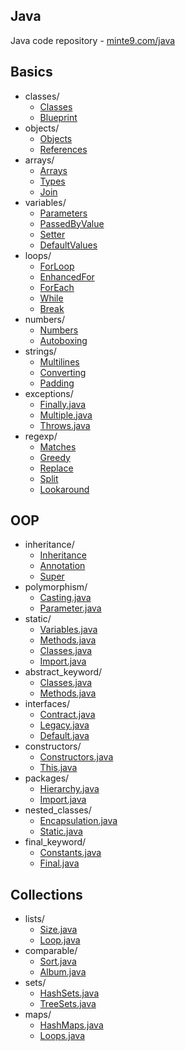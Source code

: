 ## Java 

Java code repository - [minte9.com/java](https://www.minte9.com/java)

## Basics
  * classes/
    * [Classes](https://github.com/minte9/java-pages/tree/main/src/main/java/com/minte9/basics/classes/Classes.java)
    * [Blueprint](https://github.com/minte9/java-pages/tree/main/src/main/java/com/minte9/basics/classes/Blueprint.java)
  * objects/
    * [Objects](https://github.com/minte9/java-pages/tree/main/src/main/java/com/minte9/basics/objects/Objects.java)
    * [References](https://github.com/minte9/java-pages/tree/main/src/main/java/com/minte9/basics/objects/References.java)
  * arrays/
    * [Arrays](https://github.com/minte9/java-pages/tree/main/src/main/java/com/minte9/basics/arrays/Arrays.java)
    * [Types](https://github.com/minte9/java-pages/tree/main/src/main/java/com/minte9/basics/arrays/Types.java)
    * [Join](https://github.com/minte9/java-pages/tree/main/src/main/java/com/minte9/basics/arrays/Join.java)
  * variables/
    * [Parameters](https://github.com/minte9/java-pages/tree/main/src/main/java/com/minte9/basics/variables/Parameters.java)
    * [PassedByValue](https://github.com/minte9/java-pages/tree/main/src/main/java/com/minte9/basics/variables/PassedByValue.java)
    * [Setter](https://github.com/minte9/java-pages/tree/main/src/main/java/com/minte9/basics/variables/Setter.java)
    * [DefaultValues](https://github.com/minte9/java-pages/tree/main/src/main/java/com/minte9/basics/variables/DefaultValues.java)
  * loops/
    * [ForLoop](https://github.com/minte9/java-pages/tree/main/src/main/java/com/minte9/basics/loops/ForLoop.java)
    * [EnhancedFor](https://github.com/minte9/java-pages/tree/main/src/main/java/com/minte9/basics/loops/EnhancedFor.java)
    * [ForEach](https://github.com/minte9/java-pages/tree/main/src/main/java/com/minte9/basics/loops/ForEach.java)
    * [While](https://github.com/minte9/java-pages/tree/main/src/main/java/com/minte9/basics/loops/While.java)
    * [Break](https://github.com/minte9/java-pages/tree/main/src/main/java/com/minte9/basics/loops/Break.java)
  * numbers/
    * [Numbers](https://github.com/minte9/java-pages/tree/main/src/main/java/com/minte9/basics/numbers/Numbers.java)
    * [Autoboxing](https://github.com/minte9/java-pages/tree/main/src/main/java/com/minte9/basics/numbers/Autoboxing.java) 
  * strings/
    * [Multilines](https://github.com/minte9/java-pages/tree/main/src/main/java/com/minte9/basics/strings/Multilines.java)
    * [Converting](https://github.com/minte9/java-pages/tree/main/src/main/java/com/minte9/basics/strings/Converting.java)
    * [Padding](https://github.com/minte9/java-pages/tree/main/src/main/java/com/minte9/basics/strings/Padding.java)
  * exceptions/
    * [Finally.java](https://github.com/minte9/java-pages/tree/main/src/main/java/com/minte9/basics/exceptions/Finally.java)
    * [Multiple.java](https://github.com/minte9/java-pages/tree/main/src/main/java/com/minte9/basics/exceptions/Multiple.java)
    * [Throws.java](https://github.com/minte9/java-pages/tree/main/src/main/java/com/minte9/basics/exceptions/Throws.java)
  * regexp/
    * [Matches](https://github.com/minte9/java-pages/tree/main/src/main/java/com/minte9/basics/regexp/Matches.java)
    * [Greedy](https://github.com/minte9/java-pages/tree/main/src/main/java/com/minte9/basics/regexp/Greedy.java)
    * [Replace](https://github.com/minte9/java-pages/tree/main/src/main/java/com/minte9/basics/regexp/Replace.java)
    * [Split](https://github.com/minte9/java-pages/tree/main/src/main/java/com/minte9/basics/regexp/Split.java)
    * [Lookaround](https://github.com/minte9/java-pages/tree/main/src/main/java/com/minte9/basics/regexp/Lookaround.java)

## OOP
  * inheritance/
    * [Inheritance](https://github.com/minte9/java-pages/tree/main/src/main/java/com/minte9/oop/inheritance/Inheritance.java)
    * [Annotation](https://github.com/minte9/java-pages/tree/main/src/main/java/com/minte9/oop/inheritance/Annotation.java)
    * [Super](https://github.com/minte9/java-pages/tree/main/src/main/java/com/minte9/oop/inheritance/Super.java)
  * polymorphism/
    * [Casting.java](https://github.com/minte9/java-pages/tree/main/src/main/java/com/minte9/oop//polymorphism/Casting.java)
    * [Parameter.java](https://github.com/minte9/java-pages/tree/main/src/main/java/com/minte9/oop/polymorphism/Parameter.java)
  * static/
    * [Variables.java](https://github.com/minte9/java-pages/tree/main/src/main/java/com/minte9/oop/static_keyword/Variables.java)
    * [Methods.java](https://github.com/minte9/java-pages/tree/main/src/main/java/com/minte9/oop/static_keyword/Methods.java)
    * [Classes.java](https://github.com/minte9/java-pages/tree/main/src/main/java/com/minte9/oop/static_keyword/Classes.java)
    * [Import.java](https://github.com/minte9/java-pages/tree/main/src/main/java/com/minte9/oop/static_keyword/Import.java)
  * abstract_keyword/
    * [Classes.java](https://github.com/minte9/java-pages/tree/main/src/main/java/com/minte9/oop/abstract_keyword/Classes.java)
    * [Methods.java](https://github.com/minte9/java-pages/tree/main/src/main/java/com/minte9/oop/abstract_keyword/Methods.java)
  * interfaces/
    * [Contract.java](https://github.com/minte9/java-pages/tree/main/src/main/java/com/minte9/oop/interfaces/Contract.java)
    * [Legacy.java](https://github.com/minte9/java-pages/tree/main/src/main/java/com/minte9/oop/interfaces/Legacy.java)
    * [Default.java](https://github.com/minte9/java-pages/tree/main/src/main/java/com/minte9/oop/interfaces/Default.java)
  * constructors/
    * [Constructors.java](https://github.com/minte9/java-pages/tree/main/src/main/java/com/minte9/oop/constructors/Constructors.java)
    * [This.java](https://github.com/minte9/java-pages/tree/main/src/main/java/com/minte9/oop/constructors/This.java)
  * packages/
    * [Hierarchy.java](https://github.com/minte9/java-pages/tree/main/src/main/java/com/minte9/oop/packages/Hierarchy.java)
    * [Import.java](https://github.com/minte9/java-pages/tree/main/src/main/java/com/minte9/oop/packages/Import.java)
  * nested_classes/
    * [Encapsulation.java](https://github.com/minte9/java-pages/tree/main/src/main/java/com/minte9/oop/nested_classes/Encapsulation.java)
    * [Static.java](https://github.com/minte9/java-pages/tree/main/src/main/java/com/minte9/oop/nested_classes/Static.java)
  * final_keyword/
    * [Constants.java](https://github.com/minte9/java-pages/tree/main/src/main/java/com/minte9/oop/final_keyword/Constants.java)
    * [Final.java](https://github.com/minte9/java-pages/tree/main/src/main/java/com/minte9/oop/final_keyword/Final.java)

## Collections
  * lists/
    * [Size.java](./tree/main/src/main/java/com/minte9/collections/lists/Size.java)
    * [Loop.java](/minte9/java-pages/tree/main/src/main/java/com/minte9/collections/lists/Loop.java)
  * comparable/
    * [Sort.java](/minte9/java-pages/tree/main/src/main/java/com/minte9/collections/comparable/Sort.java)
    * [Album.java](/minte9/java-pages/tree/main/src/main/java/com/minte9/collections/comparable/Album.java)
  * sets/
    * [HashSets.java](/minte9/java-pages/tree/main/src/main/java/com/minte9/collections/sets/HashSets.java)
    * [TreeSets.java](/minte9/java-pages/tree/main/src/main/java/com/minte9/collections/sets/TreeSets.java)
  * maps/
    * [HashMaps.java](/minte9/java-pages/tree/main/src/main/java/com/minte9/collections/maps/HashMaps.java)
    * [Loops.java](/minte9/java-pages/tree/main/src/main/java/com/minte9/collections/maps/Loops.java)


